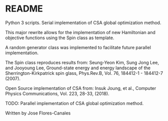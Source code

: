 # README #

Python 3 scripts. Serial implementation of CSA global optimization method.

This major rewrite allows for the implementation of new Hamiltonian and objective functions using
the Spin class as template.

A random generator class was implemented to facilitate future parallel implementation.

The Spin class reproduces results from:
Seung-Yeon Kim, Sung Jong Lee, and Jooyoung Lee, Ground-state energy and energy landscape of the Sherrington-Kirkpatrick spin glass, 
Phys.Rev.B, Vol. 76, 184412-1 - 184412-7 (2007).

Open Source implementation of CSA from:
Insuk Joung, et al., Computer Physics Communications, Vol. 223, 28-33, (2018).

TODO:
Parallel implementation of CSA global optimization method.

Written by Jose Flores-Canales

